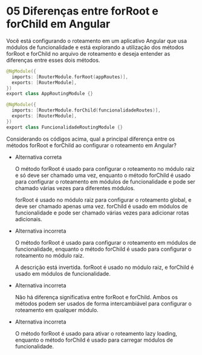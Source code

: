 # 05 Diferenças entre forRoot e forChild em Angular

Você está configurando o roteamento em um aplicativo Angular que usa módulos de funcionalidade e está explorando a utilização dos métodos forRoot e forChild no arquivo de roteamento e deseja entender as diferenças entre esses dois métodos.

```kotlin
@NgModule({
  imports: [RouterModule.forRoot(appRoutes)],
  exports: [RouterModule],
})
export class AppRoutingModule {}
```

```kotlin
@NgModule({
  imports: [RouterModule.forChild(funcionalidadeRoutes)],
  exports: [RouterModule],
})
export class FuncionalidadeRoutingModule {}
```

Considerando os códigos acima, qual a principal diferença entre os métodos forRoot e forChild ao configurar o roteamento em Angular?

- Alternativa correta
    
    O método forRoot é usado para configurar o roteamento no módulo raiz e só deve ser chamado uma vez, enquanto o método forChild é usado para configurar o roteamento em módulos de funcionalidade e pode ser chamado várias vezes para diferentes módulos.
    
    forRoot é usado no módulo raiz para configurar o roteamento global, e deve ser chamado apenas uma vez. forChild é usado em módulos de funcionalidade e pode ser chamado várias vezes para adicionar rotas adicionais.
    
- Alternativa incorreta
    
    O método forRoot é usado para configurar o roteamento em módulos de funcionalidade, enquanto o método forChild é usado para configurar o roteamento no módulo raiz.
    
    A descrição está invertida. forRoot é usado no módulo raiz, e forChild é usado em módulos de funcionalidade.
    
- Alternativa incorreta
    
    Não há diferença significativa entre forRoot e forChild. Ambos os métodos podem ser usados de forma intercambiável para configurar o roteamento em qualquer módulo.
    
- Alternativa incorreta
    
    O método forRoot é usado para ativar o roteamento lazy loading, enquanto o método forChild é usado para carregar módulos de funcionalidade.